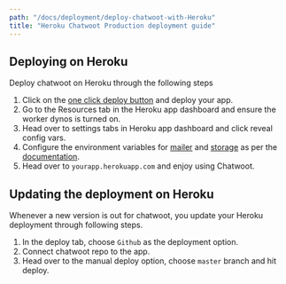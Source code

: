 ```yaml
---
path: "/docs/deployment/deploy-chatwoot-with-Heroku"
title: "Heroku Chatwoot Production deployment guide"
---
```


## Deploying on Heroku
Deploy chatwoot on Heroku through the following steps

1. Click on the [one click deploy button](https://heroku.com/deploy?template=https://github.com/chatwoot/chatwoot/tree/master) and deploy your app.
2. Go to the Resources tab in the Heroku app dashboard and ensure the worker dynos is turned on.
3. Head over to settings tabs in Heroku app dashboard and click reveal config vars.
4. Configure the environment variables for [mailer](https://www.chatwoot.com/docs/environment-variables#configure-emails) and [storage](https://www.chatwoot.com/docs/configuring-cloud-storage) as per the [documentation](https://www.chatwoot.com/docs/environment-variables).
5. Head over to `yourapp.herokuapp.com` and enjoy using Chatwoot.


## Updating the deployment on Heroku

Whenever a new version is out for chatwoot, you update your Heroku deployment through following steps.

1. In the deploy tab, choose `Github` as the deployment option.
2. Connect chatwoot repo to the app.
3. Head over to the manual deploy option, choose `master` branch and hit deploy.
